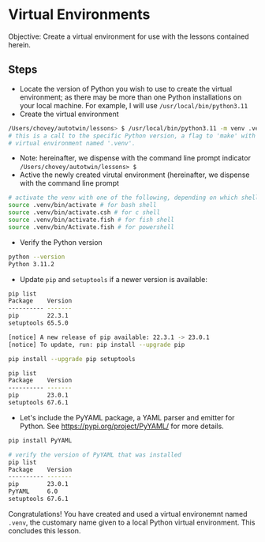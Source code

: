 # Virtual Environments

Objective: Create a virtual environment for use with the lessons contained herein.

## Steps

* Locate the version of Python you wish to use to create the virtual environment; as there may be more than one Python installations on your local machine.  For example, I will use `/usr/local/bin/python3.11`
* Create the virtual environment

```bash
/Users/chovey/autotwin/lessons> $ /usr/local/bin/python3.11 -m venv .venv
# this is a call to the specific Python version, a flag to 'make' with the package 'venv' a
# virtual environment named '.venv'.
```

* Note: hereinafter, we dispense with the command line prompt indicator `/Users/chovey/autotwin/lessons> $`
* Active the newly created virutal environment (hereinafter, we dispense with the command line prompt

```bash
# activate the venv with one of the following, depending on which shell is in use
source .venv/bin/activate # for bash shell
source .venv/bin/activate.csh # for c shell
source .venv/bin/activate.fish # for fish shell
source .venv/bin/Activate.fish # for powershell
```

* Verify the Python version

```bash
python --version
Python 3.11.2
```

* Update `pip` and `setuptools` if a newer version is available:

```bash
pip list
Package    Version
---------- -------
pip        22.3.1
setuptools 65.5.0

[notice] A new release of pip available: 22.3.1 -> 23.0.1
[notice] To update, run: pip install --upgrade pip

pip install --upgrade pip setuptools

pip list
Package    Version
---------- -------
pip        23.0.1
setuptools 67.6.1
```

* Let's include the PyYAML package, a YAML parser and emitter for Python.  See https://pypi.org/project/PyYAML/ for more details.

```bash
pip install PyYAML

# verify the version of PyYAML that was installed
pip list
Package    Version
---------- -------
pip        23.0.1
PyYAML     6.0
setuptools 67.6.1
```

Congratulations!  You have created and used a virtual environemnt named `.venv`, the customary name given to a local Python virtual environment.  This concludes this lesson.

